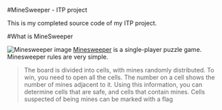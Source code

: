 #MineSweeper - ITP project

This is my completed source code of my ITP project.

#What is MineSweeper

![Minesweeper image](https://www.google.com/url?sa=i&url=https%3A%2F%2Fminesweeper.online%2F&psig=AOvVaw0AVRR52pH2p-vTvTCBheh1&ust=1647274813411000&source=images&cd=vfe&ved=0CAsQjRxqFwoTCLjs_oO_w_YCFQAAAAAdAAAAABAD)
[Minesweeper](https://en.wikipedia.org/wiki/Minesweeper_(video_game)) is a single-player puzzle game.
Minesweeper rules are very simple. 
> The board is divided into cells, with mines randomly distributed.
> To win, you need to open all the cells. The number on a cell shows the number of mines adjacent to it.
> Using this information, you can determine cells that are safe, and cells that contain mines.
> Cells suspected of being mines can be marked with a flag